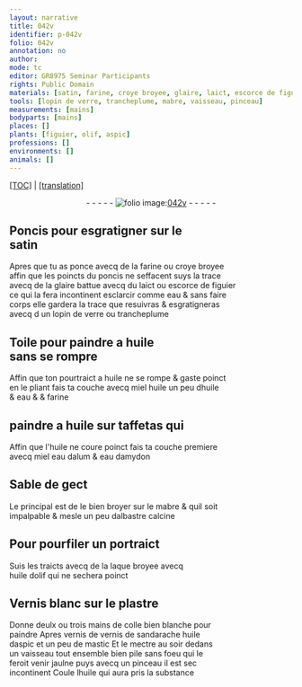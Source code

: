 ```yaml
---
layout: narrative
title: 042v
identifier: p-042v
folio: 042v
annotation: no
author:
mode: tc
editor: GR8975 Seminar Participants
rights: Public Domain
materials: [satin, farine, croye broyee, glaire, laict, escorce de figuier, eau, verre, huile, miel, taffetas, eau dalum, eau damydon, Sable de gect, mabre, albastre calcine, laque, huile dolif, Vernis blanc, plastre, colle bien blanche, vernis de sandarache huile daspic et un peu de mastic, sandarache, huile daspic, mastic]
tools: [lopin de verre, trancheplume, mabre, vaisseau, pinceau]
measurements: [mains]
bodyparts: [mains]
places: []
plants: [figuier, olif, aspic]
professions: []
environments: []
animals: []
---
```


<p><a href="{{ site.baseurl }}/diplomatic/">[TOC]</a> | <a href="{{ site.baseurl }}/texts/p-042v_tl/" target="_blank">[translation]</a></p><div class="folio" align="center">- - - - - <a href="http://gallica.bnf.fr/ark:/12148/btv1b10500001g/f90.image" target="_blank"><img src="https://cu-mkp.github.io/2017-workshop-edition/assets/photo-icon.png" alt="folio image: " style="display:inline-block; margin-bottom:-3px;"/>042v</a> - - - - - </div>  
  

## Poncis pour esgratigner sur le<br/> <span class="m">satin</span>

 
Apres que tu as ponce avecq de la <span class="m">farine</span> ou <span class="m">croye broyee</span><br/> affin que les poincts du poncis ne seffacent suys la trace<br/> avecq de la <span class="m">glaire</span> battue avecq du <span class="m">laict</span> ou <span class="m">escorce de <span class="pa">figuier</span></span><br/> ce qui la fera incontinent esclarcir co<span class="exp">mm</span>e <span class="m">eau</span> & sans faire<br/> corps elle gardera la trace que resuivras & esgratigneras<br/> avecq <span class="del">d</span> un <span class="tl">lopin de <span class="m">verre</span></span> ou <span class="tl">trancheplume</span>
 
 
  

## Toile pour paindre a <span class="m">huile</span><br/> sans se rompre

 
Affin que ton pourtraict a <span class="m">huile</span> ne se rompe & gaste poinct<br/> en le pliant fais ta couche avecq <span class="m">miel</span> <span class="del">huile</span> un peu d<span class="m">huile</span><br/> & <span class="m">eau</span> & <span class="add">&</span> <span class="m">farine</span>
 
 
  

## paindre a <span class="m">huile</span> sur <span class="m">taffetas</span> <span class="del">qui</span>

 
Affin que l'<span class="m">huile</span> ne coure poinct fais ta couche premiere<br/> avecq <span class="m">miel</span> <span class="m">eau dalum</span> & <span class="m">eau damydon</span>
 
 
  

## <span class="m">Sable de gect</span>

 
Le principal est de le bien broyer sur le <span class="tl"><span class="m">mabre</span></span> & quil soit<br/> impalpable & mesle un peu d<span class="m">albastre calcine</span>
 
 
  

## Pour pourfiler un portraict

 
Suis les traicts avecq de la <span class="m">laque</span> broyee avecq<br/> <span class="m">huile d<span class="pa">olif</span></span> qui ne sechera poinct
 
 
  

## <span class="m">Vernis blanc</span> sur le <span class="m">plastre</span>

 
Donne deulx ou trois <span class="ms"><span class="bp">mains</span></span> de <span class="m">colle bien blanche</span> pour<br/> paindre Apres vernis de <span class="m">vernis de <span class="m">sandarache</span> <span class="m">huile<br/> d<span class="pa">aspic</span></span> et un peu de <span class="m">mastic</span></span> Et le mectre <span class="tmp">au soir</span> dedans<br/> un <span class="tl">vaisseau</span> tout ensemble bien pile sans foeu qui le<br/> feroit venir jaulne puys avecq un <span class="tl">pinceau</span> il est sec<br/> incontinent Coule l<span class="m">huile</span> qui aura pris la substa<span class="exp">n</span>ce
 
